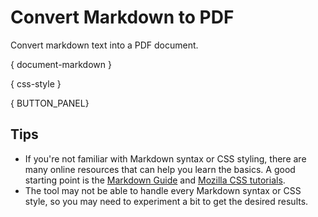 # Convert Markdown to PDF

Convert markdown text into a PDF document.

{ document-markdown }

{ css-style }

{ BUTTON_PANEL}

## Tips

- If you're not familiar with Markdown syntax or CSS styling, there are many online resources that can help you learn the basics. A good starting point is the [Markdown Guide](https://www.markdownguide.org) and [Mozilla CSS tutorials](https://developer.mozilla.org/en-US/docs/Web/CSS).
- The tool may not be able to handle every Markdown syntax or CSS style, so you may need to experiment a bit to get the desired results.
